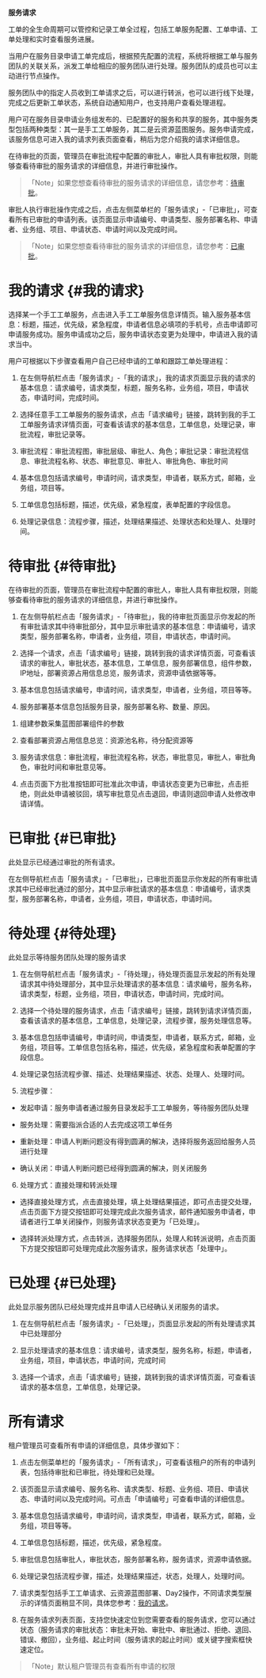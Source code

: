 **服务请求**

工单的全生命周期可以管控和记录工单全过程，包括工单服务配置、工单申请、工单处理和实时查看服务进展。

当用户在服务目录申请工单完成后，根据预先配置的流程，系统将根据工单与服务团队的关联关系，派发工单给相应的服务团队进行处理。服务团队的成员也可以主动进行节点操作。

服务团队中的指定人员收到工单请求之后，可以进行转派，也可以进行线下处理，完成之后更新工单状态，系统自动通知用户，也支持用户查看处理进程。

用户可在服务目录申请业务组发布的、已配置好的服务和共享的服务，其中服务类型包括两种类型：其一是手工工单服务，其二是云资源蓝图服务。服务申请完成，该服务信息可进入我的请求列表页面查看，稍后为您介绍我的请求详细信息。


在待审批的页面，管理员在审批流程中配置的审批人，审批人具有审批权限，则能够查看待审批的服务请求的详细信息，并进行审批操作。

>「Note」如果您想查看待审批的服务请求的详细信息，请您参考：[待审批](#待审批)。

审批人执行审批操作完成之后，点击左侧菜单栏的「服务请求」-「已审批」，可查看所有已审批的申请列表。该页面显示申请编号、申请类型、服务部署名称、申请者、业务组、项目、申请状态、申请时间以及完成时间。

>「Note」如果您想查看待审批的服务请求的详细信息，请您参考：[已审批](#已审批)。


# 我的请求 {#我的请求}

选择某一个手工工单服务，点击进入手工工单服务信息详情页。输入服务基本信息：标题，描述，优先级，紧急程度，申请者信息必填项的手机号，点击申请即可申请服务成功。服务申请成功之后，服务申请状态变更为处理中，申请进入我的请求当中。

用户可根据以下步骤查看用户自己已经申请的工单和跟踪工单处理进程：

1.  在左侧导航栏点击「服务请求」-「我的请求」，我的请求页面显示我的请求的基本信息：请求编号，请求类型，标题，服务名称，业务组，项目，申请状态，申请时间，完成时间。

2.  选择任意手工工单服务的服务请求，点击「请求编号」链接，跳转到我的手工工单服务请求详情页面，可查看该请求的基本信息，工单信息，处理记录，审批流程，审批记录等。

3.  审批流程：审批流程图，审批层级、审批人、角色；审批记录：审批流程信息、审批流程名称、状态、审批意见、审批人、审批角色、审批时间

4.  基本信息包括请求编号，申请时间，请求类型，申请者，联系方式，邮箱，业务组，项目等。

5.  工单信息包括标题，描述，优先级，紧急程度，表单配置的字段信息。

6.  处理记录信息：流程步骤，描述，处理结果描述、处理状态和处理人、处理时间。



# 待审批 {#待审批}

在待审批的页面，管理员在审批流程中配置的审批人，审批人具有审批权限，则能够查看待审批的服务请求的详细信息，并进行审批操作。

1.  在左侧导航栏点击「服务请求」-「待审批」，我的待审批页面显示你发起的所有审批请求其中待审批部分，其中显示审批请求的基本信息：申请编号，请求类型，服务部署名称，申请者，业务组，项目，申请状态，申请时间。

2.  选择一个请求，点击「请求编号」链接，跳转到我的请求详情页面，可查看该请求的审批人，审批状态，基本信息，工单信息，服务部署信息，组件参数，IP地址，部署资源占用信息总览，服务请求，资源申请依据等等。

3.  基本信息包括请求编号，申请时间，请求类型，申请者，业务组，项目等等。

4.  服务部署基本信息包括服务目录，服务部署名称、数量、原因。

<!-- -->

1.  组建参数采集蓝图部署组件的参数

2.  查看部署资源占用信息总览：资源池名称，待分配资源等

3.  服务请求信息：审批流程，审批流程名称，状态，审批意见，审批人，审批角色，审批时间和审批意见等。

4.  点击页面下方批准按钮即可批准此次申请，申请状态变更为已审批，点击拒绝，则此处申请被驳回，填写审批意见点击退回，申请则退回申请人处修改申请详情。

# 已审批 {#已审批}

此处显示已经通过审批的所有请求。

在左侧导航栏点击「服务请求」-「已审批」，已审批页面显示你发起的所有审批请求其中已经审批通过的部分，其中显示审批请求的基本信息：申请编号，请求类型，服务部署名称，申请者，业务组，项目，申请状态，申请时间。


# 待处理 {#待处理}

此处显示等待服务团队处理的服务请求

1.  在左侧导航栏点击「服务请求」-「待处理」，待处理页面显示发起的所有处理请求其中待处理部分，其中显示处理请求的基本信息：请求编号，服务名称，请求类型，标题，业务组，项目，申请状态，申请时间，完成时间。

2.  选择一个待处理的服务请求，点击「请求编号」链接，跳转到请求详情页面，查看该请求的基本信息，工单信息，处理记录，流程步骤，服务处理信息等。

3.  基本信息包括申请编号，申请时间，申请类型，申请者，联系方式，邮箱，业务组，项目等。工单信息包括名称，描述，优先级，紧急程度和表单配置的字段信息。

4.  处理记录包括流程步骤、描述、处理结果描述、状态、处理人、处理时间。

5.  流程步骤：

 + 发起申请：服务申请者通过服务目录发起手工工单服务，等待服务团队处理

 + 服务处理：需要指派合适的人去完成这项工单任务

 + 重新处理：申请人判断问题没有得到圆满的解决，选择将服务返回给服务人员进行处理

 + 确认关闭：申请人判断问题已经得到圆满的解决，则关闭服务

6.  处理方式：直接处理和转派处理

 + 选择直接处理方式，点击直接处理，填上处理结果描述，即可点击提交处理，点击页面下方提交按钮即可处理完成此次服务请求，邮件通知服务申请者，申请者进行工单关闭操作，则服务请求状态变更为「已处理」。

 + 选择转派处理方式，点击转派，选择服务团队，处理人和转派说明，点击页面下方提交按钮即可处理完成此次服务请求，服务请求状态「处理中」。



# 已处理 {#已处理}

此处显示服务团队已经处理完成并且申请人已经确认关闭服务的请求。

1.  在左侧导航栏点击「服务请求」-「已处理」，页面显示发起的所有处理请求其中已处理部分

2.  显示处理请求的基本信息：请求编号，请求类型，服务名称，标题，申请者，业务组，项目，申请状态，申请时间，完成时间

3.  选择一个请求，点击「请求编号」链接，跳转到我的请求详情页面，可查看该请求的基本信息，工单信息，处理记录。




# 所有请求

租户管理员可查看所有申请的详细信息，具体步骤如下：

1.  点击左侧菜单栏的「服务请求」-「所有请求」，可查看该租户的所有的申请列表，包括待审批和已审批，待处理和已处理。

2.  该页面显示请求编号、服务名称、请求类型、标题、业务组、项目、申请状态、申请时间以及完成时间。可点击「申请编号」可查看申请的详细信息。

3.  基本信息包括请求编号，申请时间，请求类型，申请者，联系方式，邮箱，业务组，项目等等。

4.  工单信息包括标题，描述，优先级，紧急程度。

5.  审批信息包括审批人，审批状态，服务部署名称，服务请求，资源申请依据。

6.  处理记录包括流程步骤，描述，处理结果描述，状态，处理人，处理时间。

7.  请求类型包括手工工单请求、云资源蓝图部署、Day2操作，不同请求类型展示的详情页面稍显不同，具体您参考：[我的请求](#我的请求)。

8.  在服务请求列表页面，支持您快速定位到您需要查看的服务请求，您可以通过状态（服务请求的审批状态：审批未开始、审批中、审批通过、拒绝、退回、错误、撤回），业务组、起止时间（服务请求的起止时间）或关键字搜索框快速定位。

>「Note」默认租户管理员有查看所有申请的权限
